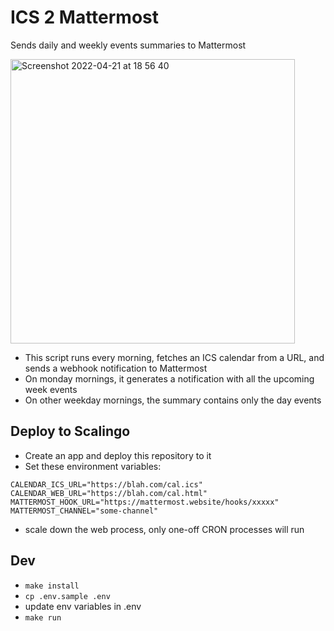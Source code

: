 # ICS 2 Mattermost

Sends daily and weekly events summaries to Mattermost

<img width="455" alt="Screenshot 2022-04-21 at 18 56 40" src="https://user-images.githubusercontent.com/883348/164512210-ccd906d6-0397-45e6-bc16-81e67375d60e.png">

- This script runs every morning, fetches an ICS calendar from a URL, and sends a webhook notification to Mattermost
- On monday mornings, it generates a notification with all the upcoming week events
- On other weekday mornings, the summary contains only the day events

## Deploy to Scalingo

- Create an app and deploy this repository to it
- Set these environment variables:

```
CALENDAR_ICS_URL="https://blah.com/cal.ics"
CALENDAR_WEB_URL="https://blah.com/cal.html"
MATTERMOST_HOOK_URL="https://mattermost.website/hooks/xxxxx"
MATTERMOST_CHANNEL="some-channel"
```

- scale down the web process, only one-off CRON processes will run

## Dev

- `make install`
- `cp .env.sample .env`
- update env variables in .env
- `make run`
